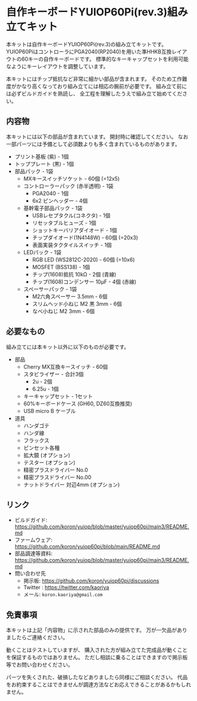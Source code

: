 # 自作キーボードYUIOP60Pi(rev.3)組み立てキット

本キットは自作キーボードYUIOP60Pi(rev.3)の組み立てキットです。
YUIOP60PiはコントローラにPGA2040(RP2040)を用いた準HHKB互換レイアウトの60キーの自作キーボードです。
標準的なキーキャップセットを利用可能なようにキーレイアウトを調整しています。

本キットにはチップ抵抗など非常に細かい部品が含まれます。
そのため工作難度がかなり高くなっており組み立てには相応の腕前が必要です。
組み立て前には必ずビルドガイドを熟読し、
全工程を理解したうえで組み立て始めてください。

## 内容物

本キットには以下の部品が含まれています。
開封時に確認してください。
なお一部パーツには予備として必須数よりも多く含まれているものがあります。

* プリント基板 (紫) - 1個
* トッププレート (黒) - 1個
* 部品パック - 1袋
  * MXキースイッチソケット - 60個 (=12x5) 
  * コントローラーパック (赤半透明) - 1袋
    * PGA2040 - 1個
    * 6x2 ピンヘッダー - 4個
  * 基幹電子部品パック - 1袋
    * USBレセプタクル(コネクタ) - 1個
    * リセッタブルヒューズ - 1個
    * ショットキーバリアダイオード - 1個
    * チップダイオード(1N4148W) - 60個 (=20x3)
    * 表面実装タクタイルスイッチ - 1個
  * LEDパック - 1袋
    * RGB LED (WS2812C-2020) - 60個 (=10x6)
    * MOSFET (BSS138) - 1個
    * チップ(1608)抵抗 10kΩ - 2個 (青線)
    * チップ(1608)コンデンサー 10μF - 4個 (赤線)
  * スペーサーパック - 1袋
    * M2六角スペーサー 3.5mm - 6個
    * スリムヘッド小ねじ M2 黒 3mm - 6個
    * なべ小ねじ M2 3mm - 6個

## 必要なもの

組み立てには本キット以外に以下のものが必要です。

* 部品
  * Cherry MX互換キースイッチ - 60個
  * スタビライザー - 合計3個
    * 2u - 2個
    * 6.25u - 1個
  * キーキャップセット - 1セット
  * 60%キーボードケース (GH60, DZ60互換推奨)
  * USB micro B ケーブル
* 道具
  * ハンダゴテ
  * ハンダ線
  * フラックス
  * ピンセット各種
  * 拡大鏡 (オプション)
  * テスター (オプション)
  * 精密プラスドライバー No.0
  * 精密プラスドライバー No.00
  * ナットドライバー 対辺4mm (オプション)

## リンク

* ビルドガイド: <https://github.com/koron/yuiop/blob/master/yuiop60pi/main3/README.md>
* ファームウェア: <https://github.com/koron/yuiop60pi/blob/main/README.md>
* 部品調達等資料: <https://github.com/koron/yuiop/blob/master/yuiop60pi/main3/README.md>
* 問い合わせ先
  * 掲示板: <https://github.com/koron/yuiop60pi/discussions>
  * Twitter : <https://twitter.com/kaoriya>
  * メール: `koron.kaoriya@gmail.com`

## 免責事項

本キットは上記「内容物」に示された部品のみの提供です。
万が一欠品がありましたらご連絡ください。

動くことはテストしていますが、
購入された方が組み立てた完成品が動くことを保証するものではありません。
ただし相談に乗ることはできますので掲示板等でお問い合わせください。

パーツを失くされた、破損したなどありましたら同様にご相談ください。
代品をお約束することはできませんが調達方法などお応えできることがあるかもしれません。
